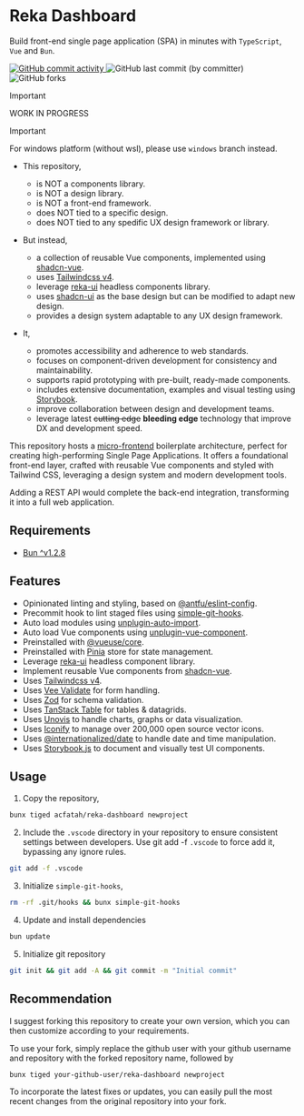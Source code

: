# Reka Dashboard

Build front-end single page application (SPA) in minutes with `TypeScript`, `Vue` and `Bun`.

<p>
  <a href="https://github.com/acfatah/reka-dashboard/commits/main">
    <img alt="GitHub commit activity" src="https://img.shields.io/github/commit-activity/t/acfatah/reka-dashboard?style=flat-square">
  </a>
  <img alt="GitHub last commit (by committer)" src="https://img.shields.io/github/last-commit/acfatah/reka-dashboard?display_timestamp=committer&style=flat-square">
  <img alt="GitHub forks" src="https://img.shields.io/github/forks/acfatah/reka-dashboard?style=flat">
</p>

> [!IMPORTANT]
> WORK IN PROGRESS

> [!IMPORTANT]
> For windows platform (without wsl), please use `windows` branch instead.

- This repository,
  - is NOT a components library.
  - is NOT a design library.
  - is NOT a front-end framework.
  - does NOT tied to a specific design.
  - does NOT tied to any spedific UX design framework or library.

- But instead,
  - a collection of reusable Vue components, implemented using [shadcn-vue][3].
  - uses [Tailwindcss v4][4].
  - leverage [reka-ui][2] headless components library.
  - uses [shadcn-ui][5] as the base design but can be modified to adapt new design.
  - provides a design system adaptable to any UX design framework.

- It,
  - promotes accessibility and adherence to web standards.
  - focuses on component-driven development for consistency and maintainability.
  - supports rapid prototyping with pre-built, ready-made components.
  - includes extensive documentation, examples and visual testing using [Storybook][6].
  - improve collaboration between design and development teams.
  - leverage latest ~~cutting edge~~ **bleeding edge** technology that improve DX
    and development speed.

This repository hosts a [micro-frontend][1] boilerplate architecture, perfect for
creating high-performing Single Page Applications. It offers a foundational front-end
layer, crafted with reusable Vue components and styled with Tailwind CSS, leveraging
a design system and modern development tools.

Adding a REST API would complete the back-end integration, transforming it into
a full web application.

## Requirements

- [Bun ^v1.2.8](https://bun.sh)

## Features

- Opinionated linting and styling, based on [@antfu/eslint-config](https://github.com/antfu/eslint-config).
- Precommit hook to lint staged files using [simple-git-hooks](https://github.com/toplenboren/simple-git-hooks).
- Auto load modules using [unplugin-auto-import](https://github.com/unplugin/unplugin-auto-import).
- Auto load Vue components using [unplugin-vue-component](https://github.com/unplugin/unplugin-vue-components).
- Preinstalled with [@vueuse/core](https://vueuse.org/functions.html).
- Preinstalled with [Pinia][13] store for state management.
- Leverage [reka-ui][2] headless component library.
- Implement reusable Vue components from [shadcn-vue][3].
- Uses [Tailwindcss v4][4].
- Uses [Vee Validate][7] for form handling.
- Uses [Zod][8] for schema validation.
- Uses [TanStack Table][9] for tables & datagrids.
- Uses [Unovis][10] to handle charts, graphs or data visualization.
- Uses [Iconify][11] to manage over 200,000 open source vector icons.
- Uses [@internationalized/date][12] to handle date and time manipulation.
- Uses [Storybook.js][6] to document and visually test UI components.

## Usage

1. Copy the repository,

```bash
bunx tiged acfatah/reka-dashboard newproject
```

2. Include the `.vscode` directory in your repository to ensure consistent settings between developers. Use git add -f `.vscode` to force add it, bypassing any ignore rules.

```bash
git add -f .vscode
```

3. Initialize `simple-git-hooks`,

```bash
rm -rf .git/hooks && bunx simple-git-hooks
```

4. Update and install dependencies

```bash
bun update
```

5. Initialize git repository

```bash
git init && git add -A && git commit -m "Initial commit"
```

## Recommendation

I suggest forking this repository to create your own version, which you can then
customize according to your requirements.

To use your fork, simply replace the github user with your github username and repository
with the forked repository name, followed by

```bash
bunx tiged your-github-user/reka-dashboard newproject
```

To incorporate the latest fixes or updates, you can easily pull the most recent
changes from the original repository into your fork.

[1]: https://micro-frontends.org
[2]: https://reka-ui.com
[3]: https://shadcn-vue.com
[4]: https://tailwindcss.com
[5]: https://ui.shadcn.com
[6]: https://storybook.js.org
[7]: https://vee-validate.logaretm.com/v4/api/form
[8]: https://zod.dev/?id=introduction
[9]: https://tanstack.com/table/latest
[10]: https://unovis.dev
[11]: https://iconify.design/getting-started
[12]: https://react-spectrum.adobe.com/internationalized/date/index.html
[13]: https://pinia.vuejs.org
